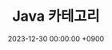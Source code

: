 ---
layout  : category
title   : Java 카테고리
summary : 
date    : 2023-12-30 00:00:00 +0900
updated : 2023-12-30 00:00:00 +0900
tag     : category
toc     : true
public  : true
comment : false
parent  : [[/index]]
latex   : false
---
